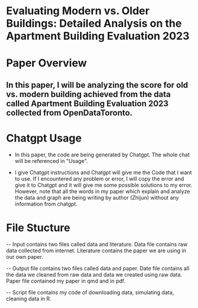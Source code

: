 # Evaluating Modern vs. Older Buildings: Detailed Analysis on the Apartment Building Evaluation 2023

# Paper Overview

## In this paper, I will be analyzing the score for old vs. modern building achieved from the data called Apartment Building Evaluation 2023 collected from OpenDataToronto. 

# Chatgpt Usage

- In this paper, the code are being generated by Chatgpt. The whole chat will be referenced in "Usage". 

- I give Chatgpt instructions and Chatgpt will give me the Code that I want to use. If I encountered any problem or error, I will copy the error and give it to Chatgpt and it will give me some possible solutions to my error. However, note that all the words in my paper which explain and analyze the data and graph are being writing by author (Zhijun) without any information from chatgpt. 

# File Stucture

-- Input contains two files called data and literature. Data file contains raw data collected from internet. Literature contains the paper we are using in our own paper.

-- Output file contains two files called data and paper. Date file contains all the data we cleaned from raw data and data we created using raw data. Paper file contained my paper in qmd and in pdf. 

-- Script file contains my code of downloading data, simulating data, cleaning data in R. 
